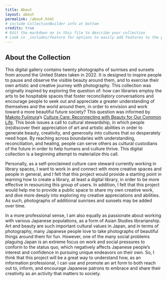 ```yaml
---
title: About
layout: about
permalink: /about.html
# include CollectionBuilder info at bottom
credits: true
# Edit the markdown on in this file to describe your collection
# Look in _includes/feature for options to easily add features to the page
---
```





## About the Collection
This digital gallery contains twenty photographs of sunrises and sunsets from around the United States taken in 2022. It is designed to inspire people to pause and observe the visible beauty around them, and to exercise their own artistic and creative journey with photography. This collection was originally inspired by exploring the question of: how can libraries employ the arts to be hospitable spaces that foster reconciliatory conversations and encourage people to seek out and appreciate a greater understanding of themselves and the world around them, in order to envision and work toward a more beautiful future society? This question was informed by [Makoto Fujimura](https://makotofujimura.com/)’s [Culture Care: Reconnecting with Beauty for Our Common Life](https://www.ivpress.com/culture-care/). This book issues a call to cultural stewardship, in which people (re)discover their appreciation of art and artistic abilities in order to generate beauty, creativity, and generosity into cultures that so desperately need hope. By reaching across boundaries with understanding, reconciliation, and healing, people can serve others as cultural custodians of the future in order to help humans and culture thrive. This digital collection is a beginning attempt to materialize this call. 

Personally, as a self-proclaimed culture care steward currently working in library spaces, I want to work in and connect with more creative spaces and people in general, and I felt that this project would provide a starting point in learning how to create a library, at least a digital library, in order to be more effective in resourcing this group of users. In addition, I felt that this project would help me to provide a public space to share my own creative work, and dive more deeply into exploring my creative appreciations and abilities. As such, photographs of additional sunrises and sunsets may be added over time.

In a more professional sense, I am also equally as passionate about working with various Japanese populations, as a form of Asian Studies librarianship. Art and beauty are such important cultural values in Japan, and in terms of photography, many Japanese people love to take photographs of beautiful things around them for fun. However, one of the many social problems plaguing Japan is an extreme focus on work and social pressures to conform to the status quo, which negatively affects Japanese people’s interest and confidence in pursuing unique endeavors on their own. So, I think that this project will be a great way to understand how, as an information professional, I can use and promote an art form to both reach out to, inform, and encourage Japanese patrons to embrace and share their creativity as an activity that matters to society. 




